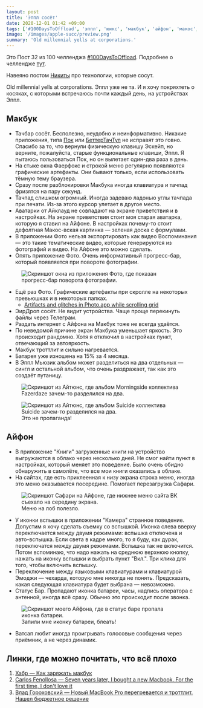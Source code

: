 ```yaml
---
layout: post
title: 'Эппл сосёт'
date: 2020-12-01 01:42 +09:00
tags: ['#100DaysToOffload', 'эппл', 'юикс', 'макбук', 'айфон', 'макос', 'айос']
image: '/images/apple-succ/preview.png'
summary: 'Old millennial yells at corporations.'
---
```


Это Пост 32 из 100 челленджа [#100DaysToOffload](/tags/#100daystooffload). Подробнее о челлендже [тут](/100-days-to-offload).

Навеяно постом [Никиты](https://tonsky.me/blog/tech-sucks/) про технологии, которые сосут.

Old millennial yells at corporations. Эппл уже не та. И я хочу покряхтеть о косяках, с которыми встречаюсь почти каждый день, на устройствах Эппл.

## Макбук

- Тачбар сосёт. Бесполезно, неудобно и неинформативно. Никакие приложения, типа [Пок](https://pock.dev/) или [БеттерТачТул](https://folivora.ai/) не исправят это говно. Спасибо за то, что вернули физическую клавишу Эскейп, но верните, пожалуйста, старые функциональные клавиши, Эппл. Я пытаюсь пользоваться Пок, но он вылетает один-два раза в день.
- На стыке окна Фаерфокс и строкой меню регулярно появляются графические артефакты. Они бывают только, если использовать тёмную тему браузера.
- Сразу после разблокировки Макбука иногда клавиатура и тачпад фризятся на пару секунд.
- Тачпад слишком огромный. Иногда задеваю ладонью углы тачпада при печати. Из-за этого курсор улетает в другое место.
- Аватарки от Айклауд не совпадают на экране приветствия и в настройках. На экране приветствия стоит моя старая аватарка, которую я ставил на Айфоне. В настройках почему-то стоит дефолтная Макос-вская картинка — зеленая доска с формулами.
- В приложении Фото нельзя экспортировать как видео Воспоминания — это такие тематические видео, которые генерируются из фотографий и видео. На Айфоне это можно сделать.
- Опять приложение Фото. Очень информативный прогресс-бар, который появляется при повороте фотографии.

<figure>
  <img src="/images/apple-succ/photo_turn.png" data-action="zoom" alt="Скриншот окна из приложения Фото, где показан прогресс-бар поворота фотографии.">
</figure>

- Ещё раз Фото. Графические артефакты при скролле на некоторых превьюшках и в некоторых папках.
  - [Artifacts and glitches in Photo.app while scrolling grid](https://discussions.apple.com/thread/252045723?login=true&page=1)
- ЭирДроп сосёт. Не видит устройства. Чаще проще перекинуть файлы через Телеграм.
- Раздать интернет с Айфона на Макбук тоже не всегда удаётся.
- По неведомой причине экран Макбука уменьшает яркость. Это происходит рандомно. Хотя я отключил в настройках пункт, отвечающий за автояркость.
- Макбук троттлит и сильно нагревается.
- Батарея уже изношена на 15% за 4 месяца.
- В Эппл Мьюзик альбом может разделиться на два отдельных — сингл и остальной альбом, что очень раздражает, так как это создаёт путаницу.

<figure>
  <img src="/images/apple-succ/album_split_1.png" data-action="zoom" alt="Скриншот из Айтюнс, где альбом Morningside коллектива Fazerdaze зачем-то разделился на два.">
</figure>

<figure>
  <img src="/images/apple-succ/album_split_2.png" data-action="zoom" alt="Скриншот из Айтюнс, где альбом Suicide коллектива Suicide зачем-то разделился на два.">
  <figcaption>Это не пропаганда!</figcaption>
</figure>

## Айфон

- В приложение "Книги" загруженные книги на устройство выгружаются в облако через несколько дней. Не смог найти пункт в настройках, который меняет это поведение. Было очень обидно обнаружить в самолёте, что все мои книги оказались в облаке.
- На сайтах, где есть приклеенная к низу экрана строка меню, иногда это меню оказывается посередине. Помогает перезагрузка Сафари.

<figure>
  <img src="/images/apple-succ/bottom_menu.png" data-action="zoom" alt="Скриншот Сафари на Айфоне, где нижнее меню сайта ВК съехало на середину экрана.">
  <figcaption>Меню на лоб полезло.</figcaption>
</figure>

- У иконки вспышки в приложении "Камера" странное поведение. Допустим я хочу сделать съемку со вспышкой. Иконка слева вверху переключается между двумя режимами: вспышка отключена и авто-вспышка. Если света в кадре много, то я буду, как дурак, переключатся между двумя режимами. Вспышка так не включится. Потом вспоминаю, что надо нажать на среднюю верхнюю кнопку, нажать на иконку вспышки и выбрать пункт "Вкл.". Три клика для того, чтобы включить вспышку.
- Переключение между языковыми клавиатурами и клавиатурой Эмоджи — чехарда, которую мне никогда не понять. Предсказать, какая следующая клавиатура будет выбрана — невозможно.
- Статус Бар. Пропадают иконка батареи, часы, надпись оператора с антенной, иногда всё сразу. Обычно это происходит после звонка.

<figure>
  <img src="/images/apple-succ/status_bar.jpeg" data-action="zoom" alt="Скриншот моего Айфона, где в статус баре пропала иконка батареи.">
  <figcaption>Запили мне иконку батареи, блеать!</figcaption>
</figure>

- Ватсап любит иногда проигрывать голосовые сообщения через приёмник, а не через динамик.

## Линки, где можно почитать, что всё плохо

1. [Хабр — Как заряжать макбук](https://habr.com/ru/post/515878/)
2. [Carlos Fenollosa — Seven years later, I bought a new Macbook. For the first time, I don't love it](https://cfenollosa.com/blog/seven-years-later-i-bought-a-new-macbook-for-the-first-time-i-dont-love-it.html)
3. [Влад Гороховский — Новый MacBook Pro перегревается и троттлит. Нашел бюджетное решение](https://macosworld.ru/tg-pro-fan-control-and-macbook-overheat/)
